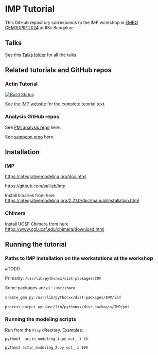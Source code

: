 # IMP Tutorial

This GitHub repository corresponds to the IMP workshop in [EMBO CEM3DPIP 2024](https://meetings.embo.org/event/24-cryo-em) at IISc Bangalore.

## Talks

See this [Talks folder](https://drive.google.com/drive/folders/188BHx67a8Wq53nDTanM-vWwX3X9F_OS5?usp=sharing) for all the talks.

## Related tutorials and GitHub repos

### Actin Tutorial  

[![Build Status](https://github.com/salilab/actin_tutorial/workflows/build/badge.svg?branch=main)](https://github.com/salilab/actin_tutorial/actions?query=workflow%3Abuild)

See [the IMP website](https://integrativemodeling.org/tutorials/actin/) for the complete tutorial text.

### Analysis GitHub repos

See [PMI analysis repo](https://github.com/salilab/pmi_analysis) here.

See [sampcon repo](https://github.com/salilab/sampcon) here. 

## Installation 

### IMP
https://integrativemodeling.org/doc.html

https://github.com/salilab/imp

Install binaries from here
https://integrativemodeling.org/2.21.0/doc/manual/installation.html

### Chimera
Install UCSF Chimera from here 
https://www.cgl.ucsf.edu/chimera/download.html 

## Running the tutorial 

### Paths to IMP installation on the workstations at the workshop
#TODO

Primarily: `/usr/lib/pythonxx/dist-packages/IMP`

Some packages are at : `/usr/share`

`create_gmm.py`: `/usr/lib/pythonxx/dist-packages/IMP/isd`

`process_output.py`: `/usr/lib/pythonxx/dist-packages/IMP/pmi`


### Running the modeling scripts

Run from the `Play` directory. Examples:

`python3  actin_modeling_1.py out_ 1 10`

`python3 actin_modeling_2.py out_ 1 100`
